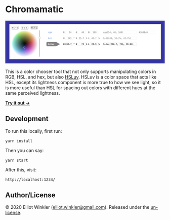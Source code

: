 # Chromamatic

![screenshot](./docs/screenshot.png)

This is a color chooser tool
that not only supports manipulating colors in RGB, HSL, and hex,
but also [HSLuv][hsluv].
HSLuv is a color space that acts like HSL,
except its lightness component is more true to how we see light,
so it is more useful than HSL for spacing out colors with different hues
at the same perceived lightness.

[hsluv]: https://www.hsluv.org/

**[Try it out →](https://chromamatic.now.sh/)**

## Development

To run this locally, first run:

    yarn install

Then you can say:

    yarn start

After this, visit:

    http://localhost:1234/

## Author/License

© 2020 Elliot Winkler (<elliot.winkler@gmail.com>).
Released under the [un-license](LICENSE).
